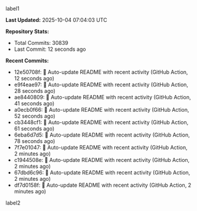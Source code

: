 
label1 
<!-- ACTIVITY_START -->
**Last Updated:** 2025-10-04 07:04:03 UTC

**Repository Stats:**
- Total Commits: 30839
- Last Commit: 12 seconds ago

**Recent Commits:**
- 12e50708f: 🤖 Auto-update README with recent activity (GitHub Action, 12 seconds ago)
- e9f4eae97: 🤖 Auto-update README with recent activity (GitHub Action, 28 seconds ago)
- ae8440809: 🤖 Auto-update README with recent activity (GitHub Action, 41 seconds ago)
- a0ecb0f66: 🤖 Auto-update README with recent activity (GitHub Action, 52 seconds ago)
- cb3448cf1: 🤖 Auto-update README with recent activity (GitHub Action, 61 seconds ago)
- 6eba6d7d5: 🤖 Auto-update README with recent activity (GitHub Action, 78 seconds ago)
- 7f7e01047: 🤖 Auto-update README with recent activity (GitHub Action, 2 minutes ago)
- c1944508e: 🤖 Auto-update README with recent activity (GitHub Action, 2 minutes ago)
- 67dbd6c96: 🤖 Auto-update README with recent activity (GitHub Action, 2 minutes ago)
- df7d0158f: 🤖 Auto-update README with recent activity (GitHub Action, 2 minutes ago)
<!-- ACTIVITY_END -->

label2
